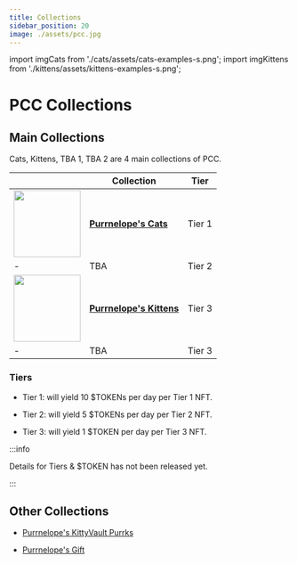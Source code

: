 ```yaml
---
title: Collections
sidebar_position: 20
image: ./assets/pcc.jpg
---
```


import imgCats from './cats/assets/cats-examples-s.png';
import imgKittens from './kittens/assets/kittens-examples-s.png';

# PCC Collections

## Main Collections

Cats, Kittens, TBA 1, TBA 2 are 4 main collections of PCC.

|                                                           | Collection                                     | Tier   |
| --------------------------------------------------------- | ---------------------------------------------- | ------ |
| [<img src={imgCats} width="120"/>](./cats/index.md)       | [**Purrnelope's Cats**](./cats/index.md)       | Tier 1 |
| -                                                         | TBA                                            | Tier 2 |
| [<img src={imgKittens} width="120"/>](./kittens/index.md) | [**Purrnelope's Kittens**](./kittens/index.md) | Tier 3 |
| -                                                         | TBA                                            | Tier 3 |

### Tiers

- Tier 1: will yield 10 $TOKENs per day per Tier 1 NFT.

- Tier 2: will yield 5 $TOKENs per day per Tier 2 NFT.

- Tier 3: will yield 1 $TOKEN per day per Tier 3 NFT.

:::info

Details for Tiers & $TOKEN has not been released yet.

:::

## Other Collections

- [Purrnelope's KittyVault Purrks](./kittyvault-purrks/index.md)

- [Purrnelope's Gift](./gift/index.md)
